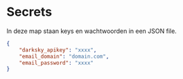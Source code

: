 # Secrets
In deze map staan keys en wachtwoorden in een JSON file.

```json
{
	"darksky_apikey": "xxxx",
	"email_domain": "domain.com",
	"email_password": "xxxx"
}
```